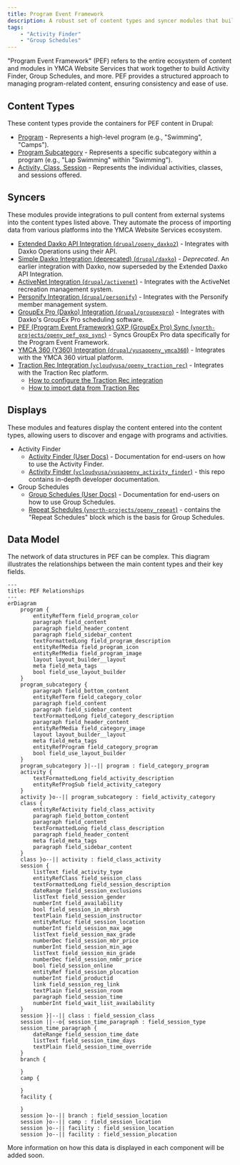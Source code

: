 ```yaml
---
title: Program Event Framework
description: A robust set of content types and syncer modules that build interactive tools to help members find and book activities.
tags:
    - "Activity Finder"
    - "Group Schedules"
---
```


"Program Event Framework" (PEF) refers to the entire ecosystem of content and modules in YMCA Website Services that work together to build Activity Finder, Group Schedules, and more. PEF provides a structured approach to managing program-related content, ensuring consistency and ease of use.

## Content Types

These content types provide the containers for PEF content in Drupal:

- [Program](../../user-documentation/content-types/program) - Represents a high-level program (e.g., "Swimming", "Camps").
- [Program Subcategory](../../user-documentation/content-types/program-subcategory) - Represents a specific subcategory within a program (e.g., "Lap Swimming" within "Swimming").
- [Activity, Class, Session](../../user-documentation/content-types/activity-class-session) - Represents the individual activities, classes, and sessions offered.

## Syncers

These modules provide integrations to pull content from external systems into the content types listed above. They automate the process of importing data from various platforms into the YMCA Website Services ecosystem.

- [Extended Daxko API Integration (`drupal/openy_daxko2`)](https://www.drupal.org/project/openy_daxko2) - Integrates with Daxko Operations using their API.
- [Simple Daxko Integration (deprecated) (`drupal/daxko`)](https://www.drupal.org/project/daxko) - *Deprecated*. An earlier integration with Daxko, now superseded by the Extended Daxko API Integration.
- [ActiveNet Integration (`drupal/activenet`)](https://www.drupal.org/project/activenet) - Integrates with the ActiveNet recreation management system.
- [Personify Integration (`drupal/personify`)](https://www.drupal.org/project/personify) - Integrates with the Personify member management system.
- [GroupEx Pro (Daxko) Integration (`drupal/groupexpro`)](https://www.drupal.org/project/groupexpro) - Integrates with Daxko's GroupEx Pro scheduling software.
- [PEF (Program Event Framework) GXP (GroupEx Pro) Sync (`ynorth-projects/openy_pef_gxp_sync`)](https://github.com/ynorth-projects/openy_pef_gxp_sync) - Syncs GroupEx Pro data specifically for the Program Event Framework.
- [YMCA 360 (Y360) Integration (`drupal/yusaopeny_ymca360`)](https://www.drupal.org/project/yusaopeny_ymca360) - Integrates with the YMCA 360 virtual platform.
- [Traction Rec Integration (`ycloudyusa/openy_traction_rec`)](https://github.com/YCloudYUSA/openy_traction_rec) - Integrates with the Traction Rec platform.
    - [How to configure the Traction Rec integration](https://github.com/YCloudYUSA/openy_traction_rec?tab=readme-ov-file#ymca-website-services-traction-rec-integration)
    - [How to import data from Traction Rec](https://github.com/YCloudYUSA/openy_traction_rec/blob/main/modules/openy_traction_rec_import/README.md#ymca-website-services-traction-rec-pef-integration)

## Displays

These modules and features display the content entered into the content types, allowing users to discover and engage with programs and activities.

- Activity Finder
    - [Activity Finder (User Docs)](../../user-documentation/schedules/activity-finder) - Documentation for end-users on how to use the Activity Finder.
    - [Activity Finder (`ycloudyusa/yusaopeny_activity_finder`)](https://github.com/YCloudYUSA/yusaopeny_activity_finder) - this repo contains in-depth developer documentation.
- Group Schedules
    - [Group Schedules (User Docs)](../../user-documentation/schedules/group-schedules) - Documentation for end-users on how to use Group Schedules.
    - [Repeat Schedules (`ynorth-projects/openy_repeat`)](https://github.com/ynorth-projects/openy_repeat) - contains the "Repeat Schedules" block which is the basis for Group Schedules.

## Data Model

The network of data structures in PEF can be complex. This diagram illustrates the relationships between the main content types and their key fields.

```mermaid
---
title: PEF Relationships
---
erDiagram
    program {
        entityRefTerm field_program_color
        paragraph field_content
        paragraph field_header_content
        paragraph field_sidebar_content
        textFormattedLong field_program_description
        entityRefMedia field_program_icon
        entityRefMedia field_program_image
        layout layout_builder__layout
        meta field_meta_tags
        bool field_use_layout_builder
    }
    program_subcategory {
        paragraph field_bottom_content
        entityRefTerm field_category_color
        paragraph field_content
        paragraph field_sidebar_content
        textFormattedLong field_category_description
        paragraph field_header_content
        entityRefMedia field_category_image
        layout layout_builder__layout
        meta field_meta_tags
        entityRefProgram field_category_program
        bool field_use_layout_builder
    }
    program_subcategory }|--|| program : field_category_program
    activity {
        textFormattedLong field_activity_description
        entityRefProgSub field_activity_category
    }
    activity }o--|| program_subcategory : field_activity_category
    class {
        entityRefActivity field_class_activity
        paragraph field_bottom_content
        paragraph field_content
        textFormattedLong field_class_description
        paragraph field_header_content
        meta field_meta_tags
        paragraph field_sidebar_content
    }
    class }o--|| activity : field_class_activity
    session {
        listText field_activity_type
        entityRefClass field_session_class
        textFormattedLong field_session_description
        dateRange field_session_exclusions
        listText field_session_gender
        numberInt field_availability
        bool field_session_in_mbrsh
        textPlain field_session_instructor
        entityRefLoc field_session_location
        numberInt field_session_max_age
        listText field_session_max_grade
        numberDec field_session_mbr_price
        numberInt field_session_min_age
        listText field_session_min_grade
        numberDec field_session_nmbr_price
        bool field_session_online
        entityRef field_session_plocation
        numberInt field_productid
        link field_session_reg_link
        textPlain field_session_room
        paragraph field_session_time
        numberInt field_wait_list_availability
    }
    session }|--|| class : field_session_class
    session ||--o{ session_time_paragraph : field_session_type
    session_time_paragraph {
        dateRange field_session_time_date
        listText field_session_time_days
        textPlain field_session_time_override
    }
    branch {

    }
    camp {

    }
    facility {

    }
    session }o--|| branch : field_session_location
    session }o--|| camp : field_session_location
    session }o--|| facility : field_session_location
    session }o--|| facility : field_session_plocation
```

More information on how this data is displayed in each component will be added soon.
